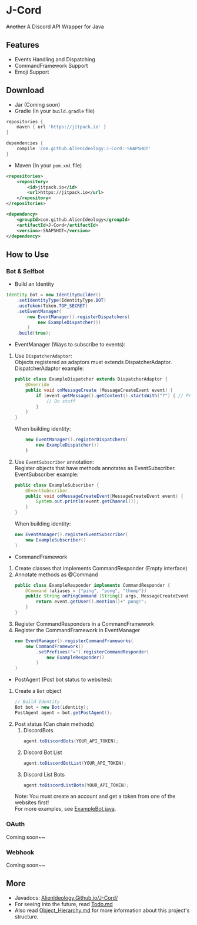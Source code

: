 # J-Cord
~~Another~~ A Discord API Wrapper for Java <br />

## Features
- Events Handling and Dispatching
- CommandFramework Support
- Emoji Support

## Download
- Jar (Coming soon)
- Gradle (In your `build.gradle` file)
```gradle
repositories {
    maven { url 'https://jitpack.io' }
}

dependencies {
    compile 'com.github.AlienIdeology:J-Cord:-SNAPSHOT'
}
```
- Maven (In your `pom.xml` file)
```xml
<repositories>
    <repository>
        <id>jitpack.io</id>
        <url>https://jitpack.io</url>
    </repository>
</repositories>

<dependency>
    <groupId>com.github.AlienIdeology</groupId>
    <artifactId>J-Cord</artifactId>
    <version>-SNAPSHOT</version>
</dependency>
```

## How to Use

### Bot & Selfbot
- Build an Identity
```java
Identity bot = new IdentityBuilder()
    .setIdentityType(IdentityType.BOT)
    .useToken(Token.TOP_SECRET)
    .setEventManager(
        new EventManager().registerDispatchers(
            new ExampleDispatcher())
        )
    .build(true);
```
- EventManager (Ways to subscribe to events):
 1. Use `DispatcherAdaptor`: <br />
    Objects registered as adaptors must extends DispatcherAdaptor. <br />
    DispatcherAdaptor example:
    ```java
    public class ExampleDispatcher extends DispatcherAdaptor {
        @Override
        public void onMessageCreate (MessageCreateEvent event) {
            if (event.getMessage().getContent().startsWith("?") { // Prefix
                // Do stuff
            }
        }
    }
    ```
    When building identity:
    ```java
        new EventManager().registerDispatchers(
            new ExampleDispatcher())
        )
    ```
 2. Use `EventSubscriber` annotation: <br />
    Register objects that have methods annotates as EventSubscriber. <br />
    EventSubscriber example:
    ```java
    public class ExampleSubscriber {
        @EventSubscriber
        public void onMessageCreateEvent(MessageCreateEvent event) {
            System.out.println(event.getChannel());
        }
    }
    ```
    When building identity:
    ```java
    new EventManager().registerEventSubscriber(
        new ExampleSubscriber()
    )
    ```
- CommandFramework
 1. Create classes that implements CommandResponder (Empty interface)
 2. Annotate methods as @Command
    ```java
    public class ExampleResponder implements CommandResponder {
        @Command (aliases = {"ping", "pong", "thump"})
        public String onPingCommand (String[] args, MessageCreateEvent event) {
            return event.getUser().mention()+" pong!";
        }
    }
    ```
 3. Register CommandResponders in a CommandFramework
 4. Register the CommandFramework in EventManager
    ```java
    new EventManager().registerCommandFrameworks(
        new CommandFramework()
            .setPrefixes("=").registerCommandResponder(
                new ExampleResponder()
            )
    )
    ```
- PostAgent (Post bot status to websites): <br />
 1. Create a `Bot` object
    ```java
    // Build Identity
    Bot bot = new Bot(identity);
    PostAgent agent = bot.getPostAgent();
    ```
 2. Post status (Can chain methods)
    1. DiscordBots
        ```java
        agent.toDiscordBots(YOUR_API_TOKEN);
        ```
    2. Discord Bot List
        ```java
        agent.toDiscordBotList(YOUR_API_TOKEN);
        ```
    3. Discord List Bots
        ```java
        agent.toDiscordListBots(YOUR_API_TOKEN);
        ```
    Note: You must create an account and get a token from one of the websites first! <br />
For more examples, see [ExampleBot.java](/src/test/java/ExampleBot.java).
### OAuth
Coming soon~~ <br />
### Webhook
Coming soon~~ <br />

## More
- Javadocs: [AlienIdeology.Github.io/J-Cord/](https://alienideology.github.io/J-Cord/)
- For seeing into the future, read [Todo.md](/docs/Todo.md)
- Also read [Object_Hierarchy.md](/docs/Object_Hierarchy.md)
for more information about this project's structure.